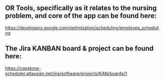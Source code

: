 ## OR Tools, specifically as it relates to the nursing problem, and core of the app can be found here:
https://developers.google.com/optimization/scheduling/employee_scheduling

## The Jira KANBAN board & project can be found here: 
https://capstone-scheduler.atlassian.net/jira/software/projects/KAN/boards/1
